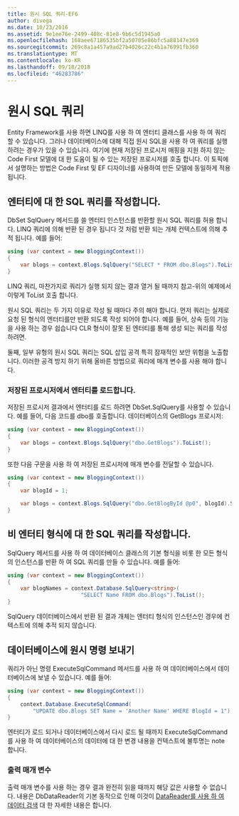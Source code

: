 ```yaml
---
title: 원시 SQL 쿼리-EF6
author: divega
ms.date: 10/23/2016
ms.assetid: 9e1ee76e-2499-408c-81e8-9b6c5d1945a0
ms.openlocfilehash: 168aee67186535bf2a50705e86bfc5a88147e369
ms.sourcegitcommit: 269c8a1a457a9ad27b4026c22c4b1a76991fb360
ms.translationtype: MT
ms.contentlocale: ko-KR
ms.lasthandoff: 09/18/2018
ms.locfileid: "46283786"
---
```

# <a name="raw-sql-queries"></a>원시 SQL 쿼리
Entity Framework를 사용 하면 LINQ를 사용 하 여 엔터티 클래스를 사용 하 여 쿼리할 수 있습니다. 그러나 데이터베이스에 대해 직접 원시 SQL을 사용 하 여 쿼리를 실행 하려는 경우가 있을 수 있습니다. 여기에 현재 저장된 프로시저 매핑을 지원 하지 않는 Code First 모델에 대 한 도움이 될 수 있는 저장된 프로시저를 호출 합니다. 이 토픽에서 설명하는 방법은 Code First 및 EF 디자이너를 사용하여 만든 모델에 동일하게 적용됩니다.  

## <a name="writing-sql-queries-for-entities"></a>엔터티에 대 한 SQL 쿼리를 작성합니다.  

DbSet SqlQuery 메서드를 쓸 엔터티 인스턴스를 반환할 원시 SQL 쿼리를 허용 합니다. LINQ 쿼리에 의해 반환 된 경우 됩니다 것 처럼 반환 되는 개체 컨텍스트에 의해 추적 됩니다. 예를 들어:  

``` csharp  
using (var context = new BloggingContext())
{
    var blogs = context.Blogs.SqlQuery("SELECT * FROM dbo.Blogs").ToList();
}
```  

LINQ 쿼리, 마찬가지로 쿼리가 실행 되지 않는 결과 열거 될 때까지 참고-위의 예제에서 이렇게 ToList 호출 합니다.  

원시 SQL 쿼리는 두 가지 이유로 작성 될 때마다 주의 해야 합니다. 먼저 쿼리는 실제로 요청 된 형식의 엔터티를만 반환 되도록 작성 되어야 합니다. 예를 들어, 상속 등의 기능을 사용 하는 경우 쉽습니다 CLR 형식이 잘못 된 엔터티를 통해 생성 되는 쿼리를 작성 하려면.  

둘째, 일부 유형의 원시 SQL 쿼리는 SQL 삽입 공격 특히 잠재적인 보안 위험을 노출합니다. 이러한 공격 방지 하기 위해 올바른 방법으로 쿼리에 매개 변수를 사용 해야 합니다.  

### <a name="loading-entities-from-stored-procedures"></a>저장된 프로시저에서 엔터티를 로드합니다.  

저장된 프로시저 결과에서 엔터티를 로드 하려면 DbSet.SqlQuery를 사용할 수 있습니다. 예를 들어, 다음 코드를 dbo를 호출합니다. 데이터베이스의 GetBlogs 프로시저:  

``` csharp
using (var context = new BloggingContext())
{
    var blogs = context.Blogs.SqlQuery("dbo.GetBlogs").ToList();
}
```  

또한 다음 구문을 사용 하 여 저장된 프로시저에 매개 변수를 전달할 수 있습니다.  

``` csharp
using (var context = new BloggingContext())
{
    var blogId = 1;

    var blogs = context.Blogs.SqlQuery("dbo.GetBlogById @p0", blogId).Single();
}
```  

## <a name="writing-sql-queries-for-non-entity-types"></a>비 엔터티 형식에 대 한 SQL 쿼리를 작성합니다.  

SqlQuery 메서드를 사용 하 여 데이터베이스 클래스의 기본 형식을 비롯 한 모든 형식의 인스턴스를 반환 하 여 SQL 쿼리를 만들 수 있습니다. 예를 들어:  

``` csharp
using (var context = new BloggingContext())
{
    var blogNames = context.Database.SqlQuery<string>(
                       "SELECT Name FROM dbo.Blogs").ToList();
}
```  

SqlQuery 데이터베이스에서 반환 된 결과 개체는 엔터티 형식의 인스턴스인 경우에 컨텍스트에 의해 추적 되지 않습니다.  

## <a name="sending-raw-commands-to-the-database"></a>데이터베이스에 원시 명령 보내기  

쿼리가 아닌 명령 ExecuteSqlCommand 메서드를 사용 하 여 데이터베이스에서 데이터베이스에 보낼 수 있습니다. 예를 들어:  

``` csharp
using (var context = new BloggingContext())
{
    context.Database.ExecuteSqlCommand(
        "UPDATE dbo.Blogs SET Name = 'Another Name' WHERE BlogId = 1");
}
```  

엔터티가 로드 되거나 데이터베이스에서 다시 로드 될 때까지 ExecuteSqlCommand를 사용 하 여 데이터베이스의 데이터에 대 한 변경 내용을 컨텍스트에 불투명는 note 합니다.  

### <a name="output-parameters"></a>출력 매개 변수  

출력 매개 변수를 사용 하는 경우 결과 완전히 읽을 때까지 해당 값은 사용할 수 없습니다. 내용은 DbDataReader의 기본 동작으로 인해 이것이 [DataReader를 사용 하 여 데이터 검색](https://go.microsoft.com/fwlink/?LinkID=398589) 대 한 자세한 내용은 합니다.  
